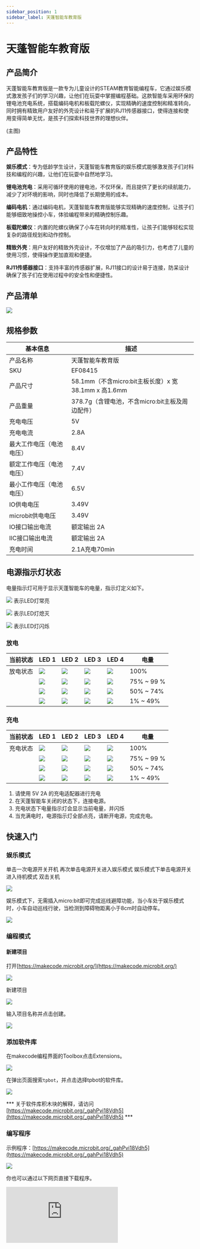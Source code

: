```yaml
---
sidebar_position: 1
sidebar_label: 天蓬智能车教育版
---
```


# 天蓬智能车教育版

## 产品简介


天蓬智能车教育版是一款专为儿童设计的STEAM教育智能编程车，它通过娱乐模式激发孩子们的学习兴趣，让他们在玩耍中掌握编程基础。这款智能车采用环保的锂电池充电系统，搭载编码电机和板载陀螺仪，实现精确的速度控制和精准转向，同时拥有精致用户友好的外壳设计和易于扩展的RJ11传感器接口，使得连接和使用变得简单无忧，是孩子们探索科技世界的理想伙伴。

(主图)

## 产品特性

**娱乐模式**：专为低龄学生设计，天蓬智能车教育版的娱乐模式能够激发孩子们对科技和编程的兴趣，让他们在玩耍中自然地学习。



**锂电池充电**：采用可循环使用的锂电池，不仅环保，而且提供了更长的续航能力，减少了对环境的影响，同时也降低了长期使用的成本。



**编码电机**：通过编码电机，天蓬智能车教育版能够实现精确的速度控制，让孩子们能够细致地操控小车，体验编程带来的精确控制乐趣。



**板载陀螺仪**：内置的陀螺仪确保了小车在转向时的精准性，让孩子们能够轻松实现复杂的路径规划和动作控制。



**精致外壳**：用户友好的精致外壳设计，不仅增加了产品的吸引力，也考虑了儿童的使用习惯，使得操作更加直观和便捷。



**RJ11传感器接口**：支持丰富的传感器扩展，RJ11接口的设计易于连接，防呆设计确保了孩子们在使用过程中的安全性和便捷性。


## 产品清单

![](https://wiki-media-ef.oss-cn-hongkong.aliyuncs.com/docs/microbit/microbit-smart-car/microbit-tpbot-edu/product-list-cn.png)

## 规格参数

| 基本信息 | 描述 |
| --- | --- |
| 产品名称 | 天蓬智能车教育版 |
| SKU | EF08415 |
| 产品尺寸 | 58.1mm（不含micro:bit主板长度）x 宽38.1mm x 高1.6mm |
| 产品重量 | 378.7g（含锂电池，不含micro:bit主板及周边配件） |
| 充电电压 | 5V |
| 充电电流 | 2.8A |
| 最大工作电压（电池电压） | 8.4V |
| 额定工作电压（电池电压） | 7.4V |
| 最小工作电压（电池电压） | 6.5V |
| IO供电电压 | 3.49V |
| microbit供电电压 | 3.49V |
| IO接口输出电流 | 额定输出 2A |
| IIC接口输出电流 | 额定输出 2A |
| 充电时间 | 2.1A充电70min |

## 电源指示灯状态

电量指示灯可用于显示天蓬智能车的电量，指示灯定义如下。

![](https://wiki-media-ef.oss-cn-hongkong.aliyuncs.com/docs/microbit/microbit-smart-car/microbit-smart-cutebot-pro/images/power-indicator-01.png) 表示LED灯常亮

![](https://wiki-media-ef.oss-cn-hongkong.aliyuncs.com/docs/microbit/microbit-smart-car/microbit-smart-cutebot-pro/images/power-indicator-02.png) 表示LED灯熄灭

![](https://wiki-media-ef.oss-cn-hongkong.aliyuncs.com/docs/microbit/microbit-smart-car/microbit-smart-cutebot-pro/images/power-indicator-03.png) 表示LED灯闪烁


### 放电
| 当前状态 | LED 1 | LED 2 | LED 3 | LED 4 | 电量 |
|---|---|---|---|---|---|
|放电状态|![](https://wiki-media-ef.oss-cn-hongkong.aliyuncs.com/docs/microbit/microbit-smart-car/microbit-smart-cutebot-pro/images/power-indicator-01.png)|![](https://wiki-media-ef.oss-cn-hongkong.aliyuncs.com/docs/microbit/microbit-smart-car/microbit-smart-cutebot-pro/images/power-indicator-01.png)|![](https://wiki-media-ef.oss-cn-hongkong.aliyuncs.com/docs/microbit/microbit-smart-car/microbit-smart-cutebot-pro/images/power-indicator-01.png)|![](https://wiki-media-ef.oss-cn-hongkong.aliyuncs.com/docs/microbit/microbit-smart-car/microbit-smart-cutebot-pro/images/power-indicator-01.png)| 100% |
||![](https://wiki-media-ef.oss-cn-hongkong.aliyuncs.com/docs/microbit/microbit-smart-car/microbit-smart-cutebot-pro/images/power-indicator-01.png)|![](https://wiki-media-ef.oss-cn-hongkong.aliyuncs.com/docs/microbit/microbit-smart-car/microbit-smart-cutebot-pro/images/power-indicator-01.png)|![](https://wiki-media-ef.oss-cn-hongkong.aliyuncs.com/docs/microbit/microbit-smart-car/microbit-smart-cutebot-pro/images/power-indicator-01.png)|![](https://wiki-media-ef.oss-cn-hongkong.aliyuncs.com/docs/microbit/microbit-smart-car/microbit-smart-cutebot-pro/images/power-indicator-02.png) | 75% ~ 99 % |
||![](https://wiki-media-ef.oss-cn-hongkong.aliyuncs.com/docs/microbit/microbit-smart-car/microbit-smart-cutebot-pro/images/power-indicator-01.png)|![](https://wiki-media-ef.oss-cn-hongkong.aliyuncs.com/docs/microbit/microbit-smart-car/microbit-smart-cutebot-pro/images/power-indicator-01.png)|![](https://wiki-media-ef.oss-cn-hongkong.aliyuncs.com/docs/microbit/microbit-smart-car/microbit-smart-cutebot-pro/images/power-indicator-02.png) |![](https://wiki-media-ef.oss-cn-hongkong.aliyuncs.com/docs/microbit/microbit-smart-car/microbit-smart-cutebot-pro/images/power-indicator-02.png) | 50% ~ 74% |
||![](https://wiki-media-ef.oss-cn-hongkong.aliyuncs.com/docs/microbit/microbit-smart-car/microbit-smart-cutebot-pro/images/power-indicator-01.png)|![](https://wiki-media-ef.oss-cn-hongkong.aliyuncs.com/docs/microbit/microbit-smart-car/microbit-smart-cutebot-pro/images/power-indicator-02.png) |![](https://wiki-media-ef.oss-cn-hongkong.aliyuncs.com/docs/microbit/microbit-smart-car/microbit-smart-cutebot-pro/images/power-indicator-02.png) |![](https://wiki-media-ef.oss-cn-hongkong.aliyuncs.com/docs/microbit/microbit-smart-car/microbit-smart-cutebot-pro/images/power-indicator-02.png) | 1% ~ 49% |

### 充电
| 当前状态 | LED 1 | LED 2 | LED 3 | LED 4 | 电量 |
|---|---|---|---|---|---|
|充电状态|![](https://wiki-media-ef.oss-cn-hongkong.aliyuncs.com/docs/microbit/microbit-smart-car/microbit-smart-cutebot-pro/images/power-indicator-01.png)|![](https://wiki-media-ef.oss-cn-hongkong.aliyuncs.com/docs/microbit/microbit-smart-car/microbit-smart-cutebot-pro/images/power-indicator-01.png)|![](https://wiki-media-ef.oss-cn-hongkong.aliyuncs.com/docs/microbit/microbit-smart-car/microbit-smart-cutebot-pro/images/power-indicator-01.png)|![](https://wiki-media-ef.oss-cn-hongkong.aliyuncs.com/docs/microbit/microbit-smart-car/microbit-smart-cutebot-pro/images/power-indicator-01.png)| 100% |
||![](https://wiki-media-ef.oss-cn-hongkong.aliyuncs.com/docs/microbit/microbit-smart-car/microbit-smart-cutebot-pro/images/power-indicator-01.png)|![](https://wiki-media-ef.oss-cn-hongkong.aliyuncs.com/docs/microbit/microbit-smart-car/microbit-smart-cutebot-pro/images/power-indicator-01.png)|![](https://wiki-media-ef.oss-cn-hongkong.aliyuncs.com/docs/microbit/microbit-smart-car/microbit-smart-cutebot-pro/images/power-indicator-01.png)|![](https://wiki-media-ef.oss-cn-hongkong.aliyuncs.com/docs/microbit/microbit-smart-car/microbit-smart-cutebot-pro/images/power-indicator-03.png) | 75% ~ 99 % |
||![](https://wiki-media-ef.oss-cn-hongkong.aliyuncs.com/docs/microbit/microbit-smart-car/microbit-smart-cutebot-pro/images/power-indicator-01.png)|![](https://wiki-media-ef.oss-cn-hongkong.aliyuncs.com/docs/microbit/microbit-smart-car/microbit-smart-cutebot-pro/images/power-indicator-01.png)|![](https://wiki-media-ef.oss-cn-hongkong.aliyuncs.com/docs/microbit/microbit-smart-car/microbit-smart-cutebot-pro/images/power-indicator-03.png) |![](https://wiki-media-ef.oss-cn-hongkong.aliyuncs.com/docs/microbit/microbit-smart-car/microbit-smart-cutebot-pro/images/power-indicator-02.png) | 50% ~ 74% |
||![](https://wiki-media-ef.oss-cn-hongkong.aliyuncs.com/docs/microbit/microbit-smart-car/microbit-smart-cutebot-pro/images/power-indicator-01.png)|![](https://wiki-media-ef.oss-cn-hongkong.aliyuncs.com/docs/microbit/microbit-smart-car/microbit-smart-cutebot-pro/images/power-indicator-03.png) |![](https://wiki-media-ef.oss-cn-hongkong.aliyuncs.com/docs/microbit/microbit-smart-car/microbit-smart-cutebot-pro/images/power-indicator-02.png) |![](https://wiki-media-ef.oss-cn-hongkong.aliyuncs.com/docs/microbit/microbit-smart-car/microbit-smart-cutebot-pro/images/power-indicator-02.png) | 1% ~ 49% |

1.	请使用 5V 2A 的充电适配器进行充电
2.	在天蓬智能车关闭的状态下，连接电源。
3.	充电状态下电量指示灯会显示当前电量，并闪烁
4.	当充满电时，电源指示灯全部点亮，请断开电源，完成充电。

## 快速入门

### 娱乐模式

单击一次电源开关开机
再次单击电源开关进入娱乐模式
娱乐模式下单击电源开关进入待机模式
双击关机

![](https://wiki-media-ef.oss-cn-hongkong.aliyuncs.com/docs/microbit/microbit-smart-car/microbit-tpbot-edu/entertainment-mod-01.png)

娱乐模式下，无需插入micro:bit即可完成巡线避障功能，当小车处于娱乐模式时，小车自动巡线行驶，当检测到障碍物距离小于8cm时自动停车。

![](https://wiki-media-ef.oss-cn-hongkong.aliyuncs.com/docs/microbit/microbit-smart-car/microbit-tpbot-edu/entertainment-mod-02.png)

### 编程模式

#### 新建项目

打开[https://makecode.microbit.org/](https://makecode.microbit.org/)

![](https://wiki-media-ef.oss-cn-hongkong.aliyuncs.com/docs/microbit/interesting-case/cutebot-fun-football-game-kit/cases-libraries/images/makecode.png)

新建项目

![](https://wiki-media-ef.oss-cn-hongkong.aliyuncs.com/docs/microbit/interesting-case/cutebot-fun-football-game-kit/cases-libraries/images/makecode-new-project-01.png)

输入项目名称并点击创建。

![](https://wiki-media-ef.oss-cn-hongkong.aliyuncs.com/docs/microbit/interesting-case/cutebot-fun-football-game-kit/cases-libraries/images/makecode-new-project-02.png)

### 添加软件库

在makecode编程界面的Toolbox点击Extensions。

![](https://wiki-media-ef.oss-cn-hongkong.aliyuncs.com/docs/microbit/interesting-case/classroom-science-pack/images/classroom-science-pack-add-extensions-02.png)

在弹出页面搜索`tpbot`，并点击选择tpbot的软件库。


![](https://wiki-media-ef.oss-cn-hongkong.aliyuncs.com/docs/microbit/microbit-smart-car/microbit-tpbot/images/TPBot_tianpeng_case_01_03.png)


*** 关于软件库积木块的解释，请访问[https://makecode.microbit.org/_gahPvi18Vdh5](https://makecode.microbit.org/_gahPvi18Vdh5) ***

### 编写程序

示例程序：[https://makecode.microbit.org/_gahPvi18Vdh5](https://makecode.microbit.org/_gahPvi18Vdh5)

![](https://wiki-media-ef.oss-cn-hongkong.aliyuncs.com/docs/microbit/microbit-smart-car/microbit-tpbot-edu/images/case-01-01.png)

你也可以通过以下网页直接下载程序。

<div
    style={{
        position: 'relative',
        paddingBottom: '60%',
        overflow: 'hidden',
    }}
>
    <iframe
        src="https://makecode.microbit.org/_gahPvi18Vdh5"
        frameborder="0"
        sandbox="allow-popups allow-forms allow-scripts allow-same-origin"
        style={{
            position: 'absolute',
            width: '100%',
            height: '100%',
        }}
    />
</div>




### 如何将程序下载到micro:bit？

使用USB线连接PC和micro:bit V2。

![](https://wiki-media-ef.oss-cn-hongkong.aliyuncs.com/docs/microbit/interesting-case/microbit-smart-climate-kit/cases-libraries/images/connect-microbit.gif)

连接成功后，电脑上会识别出一个名为`MICROBIT`的盘符。

![](https://wiki-media-ef.oss-cn-hongkong.aliyuncs.com/docs/microbit/interesting-case/microbit-smart-climate-kit/cases-libraries/images/microbit-drive.png)

点击左下角的![](https://wiki-media-ef.oss-cn-hongkong.aliyuncs.com/docs/microbit/interesting-case/microbit-smart-climate-kit/cases-libraries/images/download-01.png)，选择`Connect Device`。

![](https://wiki-media-ef.oss-cn-hongkong.aliyuncs.com/docs/microbit/interesting-case/microbit-smart-climate-kit/cases-libraries/images/download-02.png)

点击![](https://wiki-media-ef.oss-cn-hongkong.aliyuncs.com/docs/microbit/interesting-case/microbit-smart-climate-kit/cases-libraries/images/download-03.png)。

![](https://wiki-media-ef.oss-cn-hongkong.aliyuncs.com/docs/microbit/interesting-case/microbit-smart-climate-kit/cases-libraries/images/download-04.png)

点击![](https://wiki-media-ef.oss-cn-hongkong.aliyuncs.com/docs/microbit/interesting-case/microbit-smart-climate-kit/cases-libraries/images/download-05.png)。

![](https://wiki-media-ef.oss-cn-hongkong.aliyuncs.com/docs/microbit/interesting-case/microbit-smart-climate-kit/cases-libraries/images/download-06.png)


在弹出窗口选择`BBC micro:bit CMSIS-DAP`，然后选择连接，至此，我们的micro:bit就已经连接成功。

![](https://wiki-media-ef.oss-cn-hongkong.aliyuncs.com/docs/microbit/interesting-case/microbit-smart-climate-kit/cases-libraries/images/download-07.png)

点击下载程序。

![](https://wiki-media-ef.oss-cn-hongkong.aliyuncs.com/docs/microbit/interesting-case/microbit-smart-climate-kit/cases-libraries/images/download-08.png)


### 结果

按下按键A，天蓬智能车向前行驶。

（动图）
